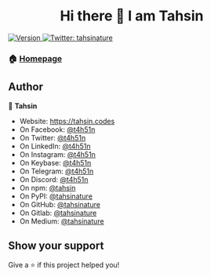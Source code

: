 <h1 align="center">Hi there 👋 I am Tahsin</h1>
<p>
  <a href="https://www.npmjs.com/package/rm" target="_blank">
    <img alt="Version" src="https://img.shields.io/npm/v/rm.svg">
  </a>
  <a href="https://twitter.com/tahsinature" target="_blank">
    <img alt="Twitter: tahsinature" src="https://img.shields.io/twitter/follow/tahsinature.svg?style=social" />
  </a>
</p>

### 🏠 [Homepage](https://tahsin.codes)

## Author

👤 **Tahsin**

* Website: https://tahsin.codes
* On Facebook: [@t4h51n](https://www.facebook.com/t4h51n)
* On Twitter: [@t4h51n](https://twitter.com/t4h51n)
* On LinkedIn: [@t4h51n](https://www.linkedin.com/in/t4h51n)
* On Instagram: [@t4h51n](https://www.instagram.com/t4h51n)
* On Keybase: [@t4h51n](https://keybase.io/t4h51n)
* On Telegram: [@t4h51n](https://t.me/t4h51n)
* On Discord: [@t4h51n](https://discord.com/users/t4h51n)
* On npm: [@tahsin](https://www.npmjs.com/~tahsin)
* On PyPI: [@tahsinature](https://pypi.org/user/tahsinature)
* On GitHub: [@tahsinature](https://github.com/tahsinature)
* On Gitlab: [@tahsinature](https://gitlab.com/tahsinature)
* On Medium: [@tahsinature](https://medium.com/@tahsinature)

## Show your support

Give a ⭐️ if this project helped you!
